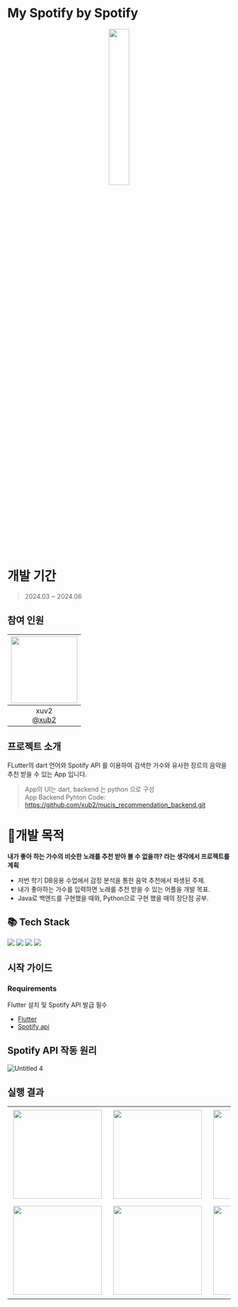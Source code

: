 # My Spotify by Spotify
<p align="center">
<img src = "https://github.com/xub2/music_recommender/assets/104479096/cb8d4084-5214-4135-bc61-e52e74424d8b" width="30%" height="30%">
</p>

# 개발 기간
> 2024.03 ~ 2024.06

## 참여 인원
|<img src="https://avatars.githubusercontent.com/u/104479096?v=4" width="150" height="150"/>|
|:-:|
|xuv2<br/>[@xub2](https://github.com/xub2)|

## 프로젝트 소개

FLutter의 dart 언어와 Spotify API 를 이용하여 검색한 가수와 유사한 장르의 음악을 추천 받을 수 있는 App 입니다.

> App의 UI는 dart, backend 는 python 으로 구성  
> App Backend Pyhton Code: https://github.com/xub2/mucis_recommendation_backend.git 

# 🤔개발 목적

**내가 좋아 하는 가수의 비슷한 노래를 추천 받아 볼 수 없을까? 라는 생각에서 프로젝트를 계획**

- 저번 학기 DB응용 수업에서 감정 분석을 통한 음악 추천에서 파생된 주제.
- 내가 좋아하는 가수를 입력하면 노래를 추천 받을 수 있는 어플을 개발 목표.
- Java로 백엔드를 구현했을 때와, Python으로 구현 했을 때의 장단점 공부.

## 📚 Tech Stack

<img src="https://img.shields.io/badge/dart-3578E5?style=for-the-badge&logo=dart&logoColor=white"/> <img src="https://img.shields.io/badge/python-3178C6?style=for-the-badge&logo=python&logoColor=white"/> <img src="https://img.shields.io/badge/Flutter-06B6D4?style=for-the-badge&logo=Flutter&logoColor=white"/> <img src="https://img.shields.io/badge/postman-ec6017?style=for-the-badge&logo=postman&logoColor=white"/>




## 시작 가이드
### Requirements
Flutter 설치 및 Spotify API 발급 필수

- [Flutter](https://docs.flutter.dev/)
- [Spotify api](https://developer.spotify.com/)

## Spotify API 작동 원리
![Untitled 4](https://github.com/xub2/music_recommender/assets/104479096/e896c6cf-78e9-48e2-a310-e977e5b1f0ad)

## 실행 결과
<table>
  <tr>
    <td><img src="https://github.com/xub2/music_recommender/assets/104479096/878b9cc3-4dc7-4c9a-892a-d5fee19b0318" width="200" style="margin: 5px;"></td>
    <td><img src="https://github.com/xub2/music_recommender/assets/104479096/4802bdab-67be-42f0-9882-c344902da007" width="200" style="margin: 5px;"></td>
    <td><img src="https://github.com/xub2/music_recommender/assets/104479096/c3684ba3-9454-408a-a062-a6b2eb20577b" width="200" style="margin: 5px;"></td>
    
  </tr>
  <tr>
    <td><img src="https://github.com/xub2/music_recommender/assets/104479096/27312644-1554-46dc-afe1-a4a5c9b20509" width="200" style="margin: 5px;"></td>
    <td><img src="https://github.com/xub2/music_recommender/assets/104479096/ca70a5aa-1282-4621-bfe5-1d069b9788a5" width="200" style="margin: 5px;"></td>
    <td><img src="https://github.com/xub2/music_recommender/assets/104479096/0f9ca8d5-2738-4cc1-b61e-3530a312db31" width="200" style="margin: 5px;"></td>
  </tr>
</table>






